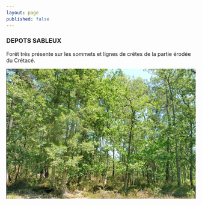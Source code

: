 ```yaml
---
layout: page
published: false
---
```


### DEPOTS SABLEUX

Forêt très présente sur les sommets et lignes de crêtes de la partie érodée du Crétacé.

![1_geographie__POP4.jpg](data/images/1/geographie/1_geographie__POP4.jpg)

